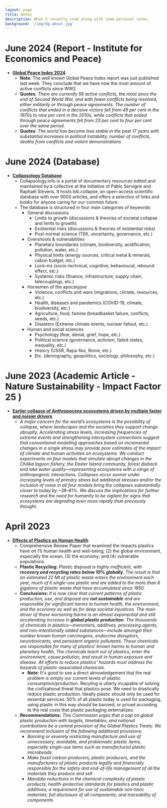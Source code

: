 ```yaml
---
layout: page
title: Notes
description: What I recently read along with some personal notes.
background: '/img/bg-about.jpg'
---
```

# June 2024 (Report - Institute for Economics and Peace)
- **[Global Peace Index 2024](https://www.visionofhumanity.org/wp-content/uploads/2024/06/GPI-2024-web.pdf?utm_source=substack&utm_medium=email)**
    - **Note**: The well known Global Peace Index report was just published last week. They conclude that we have now the most amount of active conflicts since WW2
    - **Quotes**: _There are currently 56 active conflicts, the most since the end of Second World War, and with fewer conflicts being resolved, either militarily or through peace agreements. The number of conflicts that ended in a decisive victory fell from 49 per cent in the 1970s to nine per cent in the 2010s, while conflicts that ended through peace agreements fell from 23 per cent to four per cent over the same period._ 
    - **Quotes**: _The world has become less stable in the past 17 years with substantial increases in political instability, number of conflicts, deaths from conflicts and violent demonstrations_ 

# June 2024 (Database)
- **[Collapsology Database](https://www.collapsology.info/en/science/)**
    - Collapsology.info is a portal of documentary resources edited and maintained by a collective at the initiative of Pablo Servigne and Raphaël Stevens. It hosts bib.collapse, an open-access scientific database with over 9000 articles, and offers a selection of links and books for anyone caring for our common future.
    - The database is structured in four main categories of keywords:
        - General discussions
            - Limits to growth (discussions & theories of societal collapse and limits to growth)
            - Existential risks (discussions & theories of existential risks)
            - Post-normal science (TEK, uncertainty, governance, etc.)
        - Overshoots & vulnerabilities
            - Planetary boundaries (climate, biodiversity, acidification, pollution, water, etc.)
            - Physical limits (energy sources, critical metal & minerals, cabon budget, etc.)
            - Lock-ins (socio-technical, cognitive, behavioural, rebound effect, etc.)
            - Systemic risks (finance, infrastructure, supply chain, telecouplings, etc.)
        - Horsemen of the apocalypse
            - Violence, conflicts and wars (migrations, climate, resources, etc.)
            - Health, diseases and pandemics (COVID-19, climate, biodiversity, etc.)
            - Agriculture, food, famine (breadbasket failure, conflicts, seeds, etc.)
            - Disasters (Extreme climate events, nuclear fallout, etc.)
        - Human and social sciences
            - Psychology (fear, denial, grief, hope, etc.)
            - Political science (governance, activism, failed states, inequality, etc.)
            - History (USSR, Rapa-Nui, Rome, etc.)
            - Etc. (demography, geopolitics, sociology, philosophy, etc.)
 
# June 2023 (Academic Article - Nature Sustainability - Impact Factor 25 )
- **[Earlier collapse of Anthropocene ecosystems driven by multiple faster and noisier drivers](https://www.nature.com/articles/s41893-023-01157-x)**
    - _A major concern for the world’s ecosystems is the possibility of collapse, where landscapes and the societies they support change abruptly. Accelerating stress levels, increasing frequencies of extreme events and strengthening intersystem connections suggest that conventional modelling approaches based on incremental changes in a single stress may provide poor estimates of the impact of climate and human activities on ecosystems. We conduct experiments on four models that simulate abrupt changes in the Chilika lagoon fishery, the Easter Island community, forest dieback and lake water quality—representing ecosystems with a range of anthropogenic interactions. Collapses occur sooner under increasing levels of primary stress but additional stresses and/or the inclusion of noise in all four models bring the collapses substantially closer to today by ~38–81%. We discuss the implications for further research and the need for humanity to be vigilant for signs that ecosystems are degrading even more rapidly than previously thought._

# April 2023
- **[Effects of Plastics on Human Health](https://annalsofglobalhealth.org/articles/10.5334/aogh.4056)**
	- Comprehensive Review Paper that examined the impacts plastics have on (1) human health and well-being; (2) the global environment, especially the ocean; (3) the economy; and (4) vulnerable populations.
    - **Plastic Recycling:** _Plastic disposal is highly inefficient, with **recovery and recycling rates below 10% globally**. The result is that an estimated 22 Mt of plastic waste enters the environment each year, much of it single-use plastic and are added to the more than 6 gigatons of plastic waste that have accumulated since 1950._ 
    - **Conclusions:** _It is now clear that current patterns of plastic production, use, and disposal are **not sustainable** and are responsible for significant harms to human health, the environment, and the economy as well as for deep societal injustices. The main driver of these worsening harms is an almost exponential and still accelerating increase in **global plastic production**. The thousands of chemicals in plastics—monomers, additives, processing agents, and non-intentionally added substances—include amongst their number known human carcinogens, endocrine disruptors, neurotoxicants, and persistent organic pollutants. These chemicals are responsible for many of plastics’ known harms to human and planetary health. The chemicals leach out of plastics, enter the environment, cause pollution, and result in human exposure and disease. All efforts to reduce plastics’ hazards must address the hazards of plastic-associated chemicals._
        - **Note:** It's good to see a direct aknowledgement that the real problem is simply our current levels of plastic consumption/production. Recyling is utterly incapable of solving the civilizational threat that plastics pose. We need to drastically reduce plastic production. Ideally plastic should only be used for essential services. 50% of all plastic today is used for packaging, using plastic in this way should be banned, or priced according to the real costs that plastic packaging externalizes. 
    - **Recommendations:** _This Commission urges that a cap on global plastic production with targets, timetables, and national contributions be a central provision of the Global Plastics Treaty. We recommend inclusion of the following additional provisions:_
        - _Banning or severely restricting manufacture and use of unnecessary, avoidable, and problematic plastic items, especially single-use items such as manufactured plastic microbeads._
        - _Make fossil carbon producers, plastic producers, and the manufacturers of plastic products legally and financially responsible for the safety and end-of-life management of all the materials they produce and sell._
        - _Mandate reductions in the chemical complexity of plastic products; health-protective standards for plastics and plastic additives; a requirement for use of sustainable non-toxic materials; full disclosure of all components; and traceability of components._    






